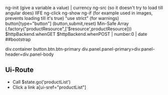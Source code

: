 ng-init (give a variable a value)
| currency
ng-src (so it doesn't try to load till angular does)
IIFE
ng-click
ng-show
ng-if (for example used in images, prevents loading till it's true)
"use strict" (for warnings)
button[type="button"] (button,submit,reset)
Min-Safe Array (.factory("productResource",['$resource',productResource]))
$httpBackend.whenGET
$httpBackend.whenPOST
| number:0
| date
##bootstrap

div.container
button.btn.btn-primary
div.panel.panel-primary>div.panel-header+div.panel-body

## Ui-Route

+ Call $state.go('productList')
+ Click a link a[ui-sref="productList"]